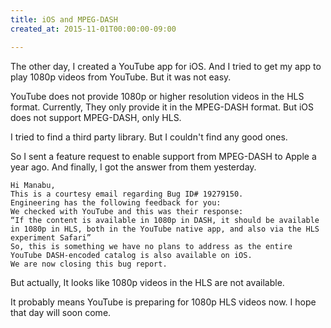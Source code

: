 ```yaml
---
title: iOS and MPEG-DASH
created_at: 2015-11-01T00:00:00-09:00

---
```


The other day, I created a YouTube app for iOS.
And I tried to get my app to play 1080p videos from YouTube.
But it was not easy.

YouTube does not provide 1080p or higher resolution videos in the HLS format.
Currently, They only provide it in the MPEG-DASH format.
But iOS does not support MPEG-DASH, only HLS.

I tried to find a third party library. But I couldn't find any good ones.

So I sent a feature request to enable support from MPEG-DASH to Apple a year ago.
And finally, I got the answer from them yesterday.

```none
Hi Manabu,
This is a courtesy email regarding Bug ID# 19279150.
Engineering has the following feedback for you:
We checked with YouTube and this was their response:
“If the content is available in 1080p in DASH, it should be available in 1080p in HLS, both in the YouTube native app, and also via the HLS experiment Safari”
So, this is something we have no plans to address as the entire YouTube DASH-encoded catalog is also available on iOS.
We are now closing this bug report.
```

But actually, It looks like 1080p videos in the HLS are not available.

It probably means YouTube is preparing for 1080p HLS videos now.
I hope that day will soon come.
